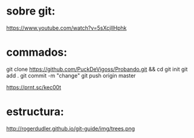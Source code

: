# sobre git:
https://www.youtube.com/watch?v=5sXcjllHphk

# commados:
git clone https://github.com/PuckDeVigoss/Probando.git && cd
git init
git add .
git commit -m "change"
git push origin master

https://prnt.sc/kec00t

# estructura:
http://rogerdudler.github.io/git-guide/img/trees.png
